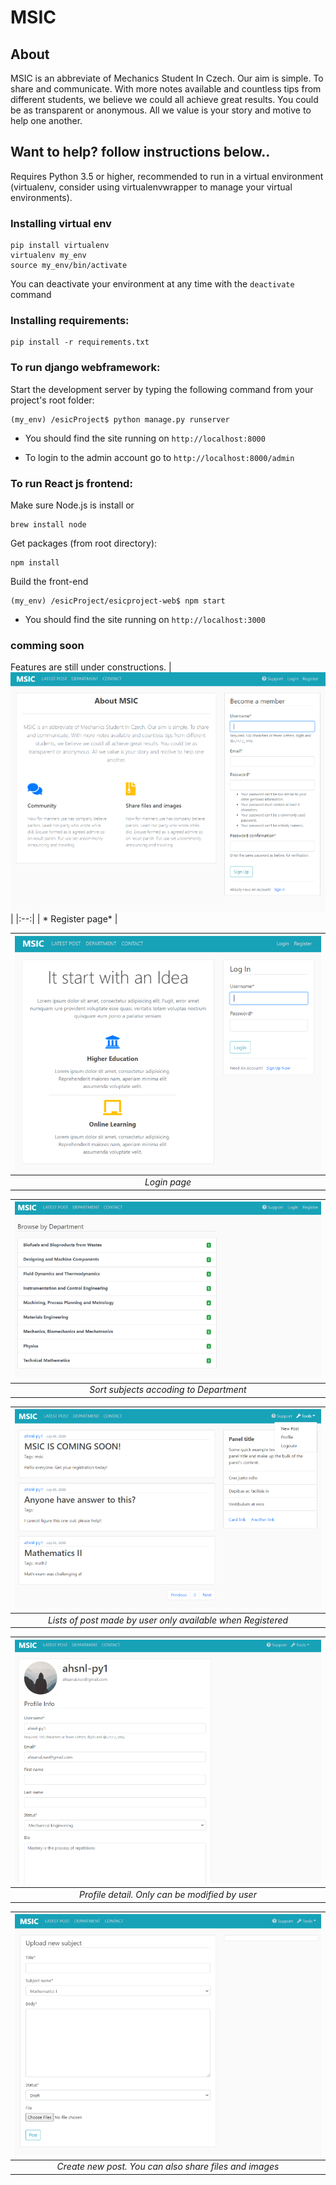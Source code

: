 # MSIC
## About
MSIC is an abbreviate of Mechanics Student In Czech. Our aim is simple. To share and communicate. With more notes available and countless tips from different students, we believe we could all achieve great results. You could be as transparent or anonymous. All we value is your story and motive to help one another. 

## Want to help? follow instructions below..
Requires Python 3.5 or higher, recommended to run in a virtual environment (virtualenv, consider using virtualenvwrapper to manage your virtual environments).

### Installing virtual env 
```
pip install virtualenv
virtualenv my_env
source my_env/bin/activate
```
You can deactivate your environment at any time with the `deactivate` command

### Installing requirements:
```
pip install -r requirements.txt
```

### To run django webframework:
Start the development server by typing the following command from your project's root folder:
```
(my_env) /esicProject$ python manage.py runserver 
```

* You should find the site running on `http://localhost:8000`

* To login to the admin account go to `http://localhost:8000/admin`

### To run React js frontend:
Make sure Node.js is install or 
```
brew install node
```
Get packages (from root directory):
```
npm install
```
Build the front-end
```
(my_env) /esicProject/esicproject-web$ npm start
```
* You should find the site running on `http://localhost:3000`

### comming soon
Features are still under constructions. 
| ![](devPages/registerNow.PNG)  | 
|:--:| 
| * Register page* |

| ![](devPages/loginPage.PNG) | 
|:--:| 
| *Login page* |

| ![](devPages/departmentList.PNG) | 
|:--:| 
| *Sort subjects accoding to Department* |

| ![](devPages/Listpage2.PNG)  | 
|:--:| 
| *Lists of post made by user only available when Registered* |

| ![](devPages/profile.PNG)  | 
|:--:| 
| *Profile detail. Only can be modified by user*  |

| ![](devPages/createNewPost.PNG)  | 
|:--:| 
| *Create new post. You can also share files and images*  |

